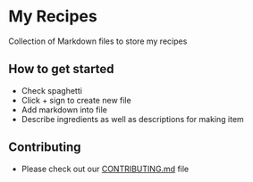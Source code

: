 # My Recipes
Collection of Markdown files to store my recipes

## How to get started 
- Check spaghetti
- Click + sign to create new file
- Add markdown into file
- Describe ingredients as well as descriptions for making item

## Contributing 
- Please check out our [CONTRIBUTING.md](/CONTRIBUTING.md) file
